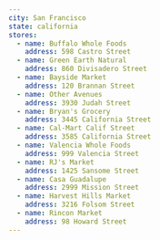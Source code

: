 ```yaml
---
city: San Francisco
state: california
stores:
  - name: Buffalo Whole Foods
    address: 598 Castro Street
  - name: Green Earth Natural
    address: 860 Divisadero Street
  - name: Bayside Market
    address: 120 Brannan Street
  - name: Other Avenues
    address: 3930 Judah Street
  - name: Bryan's Grocery
    address: 3445 California Street
  - name: Cal-Mart Calif Street
    address: 3585 California Street
  - name: Valencia Whole Foods
    address: 999 Valencia Street
  - name: RJ's Market
    address: 1425 Sansome Street
  - name: Casa Guadalupe
    address: 2999 Mission Street
  - name: Harvest Hills Market
    address: 3216 Folsom Street
  - name: Rincon Market
    address: 98 Howard Street
---
```

